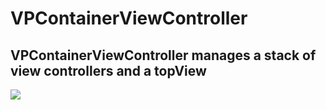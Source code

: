 VPContainerViewController
=========================
VPContainerViewController
 manages a stack of view controllers and a topView
-------------------------
![](https://github.com/NaiveVDisk/VPContainerViewController/blob/master/Screenshots/show.gif)
